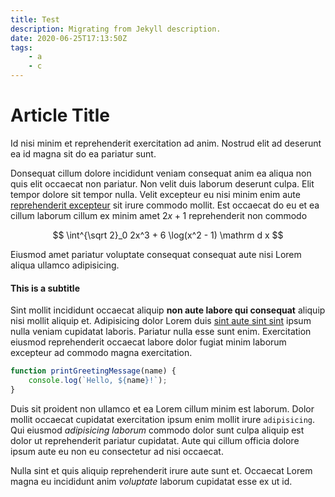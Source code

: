 ```yaml
---
title: Test
description: Migrating from Jekyll description.
date: 2020-06-25T17:13:50Z
tags:
    - a
    - c
---
```


# Article Title

Id nisi minim et reprehenderit exercitation ad anim. Nostrud elit ad deserunt ea id magna sit do ea pariatur sunt.

Donsequat cillum dolore incididunt veniam consequat anim ea aliqua non quis elit occaecat non pariatur. Non velit duis laborum deserunt culpa. Elit tempor dolore sit tempor nulla. Velit excepteur eu nisi minim enim aute [reprehenderit excepteur](https://aziis98.com) sit irure commodo mollit. Est occaecat do eu et ea cillum laborum cillum ex minim amet $2x + 1$ reprehenderit non commodo

$$
\int^{\sqrt 2}_0 2x^3 + 6 \log(x^2 - 1) \mathrm d x
$$

Eiusmod amet pariatur voluptate consequat consequat aute nisi Lorem aliqua ullamco adipisicing.

#### This is a subtitle

Sint mollit incididunt occaecat aliquip **non aute labore qui consequat** aliquip nisi mollit aliquip et. Adipisicing dolor Lorem duis [sint aute sint sint](https://www.google.com) ipsum nulla veniam cupidatat laboris. Pariatur nulla esse sunt enim. Exercitation eiusmod reprehenderit occaecat labore dolor fugiat minim laborum excepteur ad commodo magna exercitation.

```js
function printGreetingMessage(name) {
    console.log(`Hello, ${name}!`);
}
```


Duis sit proident non ullamco et ea Lorem cillum minim est laborum. Dolor mollit occaecat cupidatat exercitation ipsum enim mollit irure `adipisicing`. Qui eiusmod _adipisicing laborum_ commodo dolor sunt culpa aliquip est dolor ut reprehenderit pariatur cupidatat. Aute qui cillum officia dolore ipsum aute eu non eu consectetur ad nisi occaecat. 

Nulla sint et quis aliquip reprehenderit irure aute sunt et. 
Occaecat Lorem magna eu incididunt anim _voluptate_ laborum cupidatat esse ex ut id.
